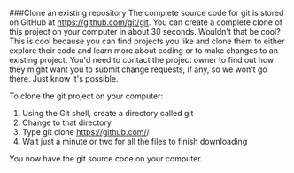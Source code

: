 <!--djw:done-->
###Clone an existing repository
The complete source code for git is stored on GitHub at https://github.com/git/git. You can create a complete clone of this project on your computer in about 30 seconds. Wouldn't that be cool? This is cool because you can find projects you like and clone them to either explore their code and learn more about coding or to make changes to an existing project. You'd need to contact the project owner to find out how they might want you to submit change requests, if any, so we won't go there. Just know it's possible. 

To clone the git project on your computer:
1. Using the Git shell, create a directory called git
2. Change to that directory
3. Type git clone https://github.com/<gituser>/<gitrepository>
4. Wait just a minute or two for all the files to finish downloading 
 
You now have the git source code on your computer. 
